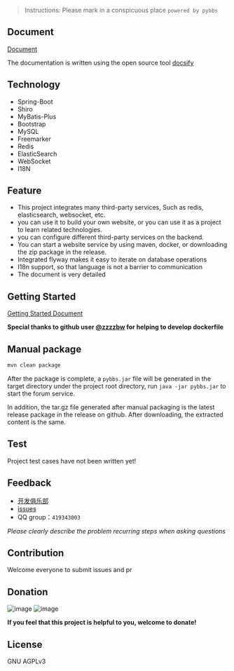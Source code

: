 > Instructions: Please mark in a conspicuous place `powered by pybbs`

## Document

[Document](https://tomoya92.github.io/pybbs/)

The documentation is written using the open source tool [docsify](https://docsify.js.org/#/quickstart)

## Technology

- Spring-Boot
- Shiro
- MyBatis-Plus
- Bootstrap
- MySQL
- Freemarker
- Redis
- ElasticSearch
- WebSocket
- I18N

## Feature

- This project integrates many third-party services, Such as redis, elasticsearch, websocket, etc.
- you can use it to build your own website, or you can use it as a project to learn related technologies.
- you can configure different third-party services on the backend.
- You can start a website service by using maven, docker, or downloading the zip package in the release.
- Integrated flyway makes it easy to iterate on database operations
- I18n support, so that language is not a barrier to communication
- The document is very detailed

## Getting Started

[Getting Started Document](https://tomoya92.github.io/pybbs/#%E5%BF%AB%E9%80%9F%E5%BC%80%E5%A7%8B)

**Special thanks to github user [@zzzzbw](https://github.com/zzzzbw) for helping to develop dockerfile**

## Manual package

```bash
mvn clean package
```

After the package is complete, a `pybbs.jar` file will be generated in the target directory under the project root directory, run `java -jar pybbs.jar` to start the forum service.

In addition, the tar.gz file generated after manual packaging is the latest release package in the release on github. After downloading, the extracted content is the same.

## Test

Project test cases have not been written yet!

## Feedback

- [开发俱乐部](https://17dev.club/)
- [issues](https://github.com/tomoya92/pybbs/issues)
- QQ group：`419343003`

*Please clearly describe the problem recurring steps when asking questions*

## Contribution

Welcome everyone to submit issues and pr

## Donation

![image](https://cloud.githubusercontent.com/assets/6915570/18000010/9283d530-6bae-11e6-8c34-cd27060b9074.png)
![image](https://cloud.githubusercontent.com/assets/6915570/17999995/7c2a4db4-6bae-11e6-891c-4b6bc4f00f4b.png)

**If you feel that this project is helpful to you, welcome to donate!**

## License

GNU AGPLv3
